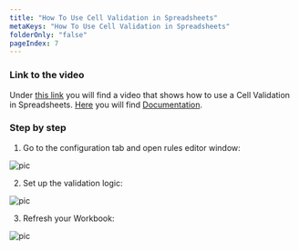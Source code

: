 ```yaml
---
title: "How To Use Cell Validation in Spreadsheets"
metaKeys: "How To Use Cell Validation in Spreadsheets"
folderOnly: "false"
pageIndex: 7
---
```


 
### Link to the video

Under [this link](https://profitbasedocs.blob.core.windows.net/videos/Spreadsheet%20-%20Cell%20Validation.mp4) you will find a video that shows how to use a Cell Validation in Spreadsheets. [Here](../cellvalidation.md) you will find [Documentation](../cellvalidation.md).
<br/>

### Step by step


1. Go to the configuration tab and open rules editor window:

![pic](https://profitbasedocs.blob.core.windows.net/images/HTvalid%20(1).png)

2. Set up the validation logic: 

![pic](https://profitbasedocs.blob.core.windows.net/images/HTvalid%20(2).png)

3. Refresh your Workbook:
   
![pic](https://profitbasedocs.blob.core.windows.net/images/HTvalid%20(3).png)
